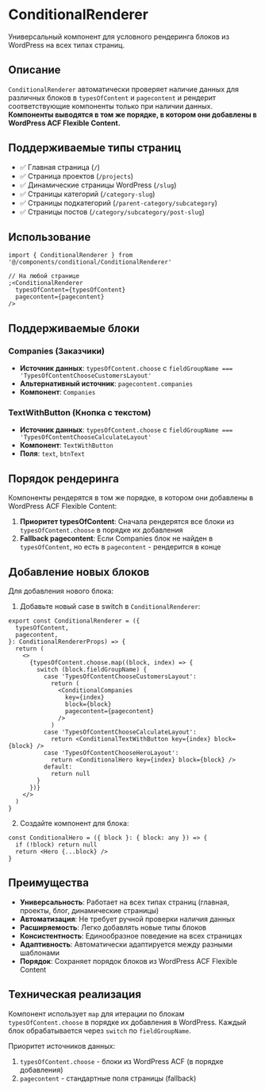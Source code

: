 # ConditionalRenderer

Универсальный компонент для условного рендеринга блоков из WordPress на всех типах страниц.

## Описание

`ConditionalRenderer` автоматически проверяет наличие данных для различных блоков в `typesOfContent` и `pagecontent` и рендерит соответствующие компоненты только при наличии данных. **Компоненты выводятся в том же порядке, в котором они добавлены в WordPress ACF Flexible Content.**

## Поддерживаемые типы страниц

- ✅ Главная страница (`/`)
- ✅ Страница проектов (`/projects`)
- ✅ Динамические страницы WordPress (`/slug`)
- ✅ Страницы категорий (`/category-slug`)
- ✅ Страницы подкатегорий (`/parent-category/subcategory`)
- ✅ Страницы постов (`/category/subcategory/post-slug`)

## Использование

```tsx
import { ConditionalRenderer } from '@/components/conditional/ConditionalRenderer'

// На любой странице
;<ConditionalRenderer
  typesOfContent={typesOfContent}
  pagecontent={pagecontent}
/>
```

## Поддерживаемые блоки

### Companies (Заказчики)

- **Источник данных**: `typesOfContent.choose` с `fieldGroupName === 'TypesOfContentChooseCustomersLayout'`
- **Альтернативный источник**: `pagecontent.companies`
- **Компонент**: `Companies`

### TextWithButton (Кнопка с текстом)

- **Источник данных**: `typesOfContent.choose` с `fieldGroupName === 'TypesOfContentChooseCalculateLayout'`
- **Компонент**: `TextWithButton`
- **Поля**: `text`, `btnText`

## Порядок рендеринга

Компоненты рендерятся в том же порядке, в котором они добавлены в WordPress ACF Flexible Content:

1. **Приоритет typesOfContent**: Сначала рендерятся все блоки из `typesOfContent.choose` в порядке их добавления
2. **Fallback pagecontent**: Если Companies блок не найден в `typesOfContent`, но есть в `pagecontent` - рендерится в конце

## Добавление новых блоков

Для добавления нового блока:

1. Добавьте новый case в switch в `ConditionalRenderer`:

```tsx
export const ConditionalRenderer = ({
  typesOfContent,
  pagecontent,
}: ConditionalRendererProps) => {
  return (
    <>
      {typesOfContent.choose.map((block, index) => {
        switch (block.fieldGroupName) {
          case 'TypesOfContentChooseCustomersLayout':
            return (
              <ConditionalCompanies
                key={index}
                block={block}
                pagecontent={pagecontent}
              />
            )
          case 'TypesOfContentChooseCalculateLayout':
            return <ConditionalTextWithButton key={index} block={block} />
          case 'TypesOfContentChooseHeroLayout':
            return <ConditionalHero key={index} block={block} />
          default:
            return null
        }
      })}
    </>
  )
}
```

2. Создайте компонент для блока:

```tsx
const ConditionalHero = ({ block }: { block: any }) => {
  if (!block) return null
  return <Hero {...block} />
}
```

## Преимущества

- **Универсальность**: Работает на всех типах страниц (главная, проекты, блог, динамические страницы)
- **Автоматизация**: Не требует ручной проверки наличия данных
- **Расширяемость**: Легко добавлять новые типы блоков
- **Консистентность**: Единообразное поведение на всех страницах
- **Адаптивность**: Автоматически адаптируется между разными шаблонами
- **Порядок**: Сохраняет порядок блоков из WordPress ACF Flexible Content

## Техническая реализация

Компонент использует `map` для итерации по блокам `typesOfContent.choose` в порядке их добавления в WordPress. Каждый блок обрабатывается через `switch` по `fieldGroupName`.

Приоритет источников данных:

1. `typesOfContent.choose` - блоки из WordPress ACF (в порядке добавления)
2. `pagecontent` - стандартные поля страницы (fallback)
